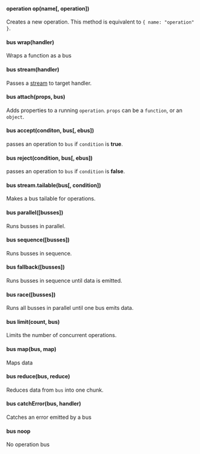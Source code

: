 #### operation op(name[, operation])

Creates a new operation. This method is equivalent to `{ name: "operation" }`.

<Example>
  <Script path="index.js">
var mesh = require("mesh");

var bus = mesh.wrap(function(operation, next) {
  console.log(operation);
  next();
});

bus(mesh.op("doSomething")).on("end", function() {
  console.log("ended");
});

// or use a vanilla object
bus({ name: "doSomething" }).on("end", function() {
  console.log("endeded vanilla object");
});
  </Script>
</Example>


#### bus wrap(handler)

Wraps a function as a bus

<Example>
  <Script path="index.js">  
var mesh = require("mesh");
var bus = mesh.wrap(function(operation, next) {
  if (operation.returnError) {
    next(new Error("Whoops! Something went wrong"));
  } else {
    next(void 0, "some returned data");
  }
});

bus({ returnError: true }).on("error", function(error) {
  console.log("error: ", error.message);
});

bus({ }).on("data", function(data) {
  console.log("data: ", data);
});
</Script>
</Example>

#### bus stream(handler)

Passes a [stream](https://nodejs.org/api/stream.html) to target handler.

<Example>
  <Script path="index.js">  

var mesh = require("mesh");

var bus = mesh.stream(function(operation, stream) {
  stream.write({ id: "user1" });
  stream.write({ id: "user2" });
  stream.end();
});

bus({}).on("data", function(data) {
  console.log("data: ", data);
}).on("end", function() {
  console.log("END");
});

</Script>
</Example>

#### bus attach(props, bus)

Adds properties to a running `operation`. `props` can be a `function`, or an `object`.


<Example>
  <Script path="index.js">
var mesh = require("mesh");

var bus = mesh.wrap(function(operation, next) {
  console.log("handled operation: ", operation);
  next();
});

bus = mesh.attach(function(operation) {
  if (operation.model) return {
    query: { id: operation.model.id }
  }
}, bus);

function User(id) {
  this.id = id;
}

bus(mesh.op("load", { model: new User("user1") }));
  </Script>
</Example>


#### bus accept(conditon, bus[, ebus])

passes an operation to `bus` if `condition` is **true**.

<Example>
  <Script path="index.js">
var mesh = require("mesh");

function testOperation(operation) {
  return operation.name === "doSomething";
}

var bus = mesh.accept(testOperation, mesh.wrap(function(operation, next) {
    console.log("handle doSomething op", operation);
}), mesh.wrap(function(operation) {
    console.log("handle doSomething else op", operation);
}));

bus(mesh.op("doSomething"));
bus(mesh.op("doSomethingElse"));

  </Script>
</Example>

#### bus reject(condition, bus[, ebus])

passes an operation to `bus` if `condition` is **false**.

<Example>
  <Script path="index.js">
var mesh = require("mesh");

function testOperation(operation) {
  return operation.name === "doSomething";
}

var bus = mesh.reject(testOperation, mesh.wrap(function(operation, next) {
    console.log("handle doSomething op", operation);
}), mesh.wrap(function(operation) {
    console.log("handle doSomething else op", operation);
}));

bus(mesh.op("doSomething"));
bus(mesh.op("doSomethingElse"));

  </Script>
</Example>

#### bus stream.tailable(bus[, condition])

Makes a bus tailable for operations.

<Example>
  <Script path="index.js">
var mesh = require("mesh");

var bus = mesh.wrap(function(operation, next) {
  console.log("handle operation: ", operation);
  next();
});

bus = mesh.tailable(bus, function(tail, operation) {
  return tail.query.name === operation.name;
});

bus(mesh.op("tail", { query: { name: "insert" }})).on("data", function(operation) {
  console.log("tailed operation: ", operation);
});

bus(mesh.op("load"));
bus(mesh.op("insert"));
bus(mesh.op("say hello"));

  </Script>
</Example>

#### bus parallel([busses])

Runs busses in parallel.

<Example>
  <Script path="index.js">  
var mesh = require("mesh");

var busses = [

  // executed last
  mesh.wrap(function(operation, next) {
    setTimeout(next, 1000, void 0, "end bus 1");
  }),

  // executed first
  mesh.wrap(function(operation, next) {
    setTimeout(next, 500, void 0, "end bus 2");
  })
];

var bus = mesh.parallel(busses);

bus(mesh.op("do something")).on("data", function(message) {
  console.log(message);
});

  </Script>
</Example>


#### bus sequence([busses])

Runs busses in sequence.


<Example>
  <Script path="index.js">  
var mesh = require("mesh");

var busses = [

  // executed first
  mesh.wrap(function(operation, next) {
    setTimeout(next, 1000, void 0, "end bus 1");
  }),

  // executed last
  mesh.wrap(function(operation, next) {
    setTimeout(next, 500, void 0, "end bus 2");
  })
];

var bus = mesh.sequence(busses);

bus(mesh.op("do something")).on("data", function(message) {
  console.log(message);
});

  </Script>
</Example>

#### bus fallback([busses])

Runs busses in sequence until data is emitted.

<Example>
  <Script path="index.js">  
var mesh = require("mesh");

var busses = [

  // executed first - fall through
  mesh.stream(function(operation, stream) {
    console.log("execute bus 1");
    stream.end();
  }),

  // execute second - hit!
  mesh.stream(function(operation, stream) {
    console.log("execute bus 2");
    stream.write("bus 2 data");
    stream.end("more bus 2 data");
  }),

  // never hit
  mesh.stream(function(operation, stream) {
    console.log("execute bus 3 (this shouldn't be logged)")
    stream.end();
  })
];

var bus = mesh.fallback(busses);

bus(mesh.op("do something")).on("data", function(message) {
  console.log(message);
});
</Script>
</Example>

#### bus race([busses])

Runs all busses in parallel until one bus emits data.

<Example>
  <Script path="index.js">  
var mesh = require("mesh");

var busses = [

  // executed first - fall through
  mesh.stream(function(operation, stream) {
    console.log("execute bus 1");
    setTimeout(stream.end.bind(stream), 300, "bus 1 data");
  }),

  // execute second - hit!
  mesh.stream(function(operation, stream) {
    console.log("execute bus 2");
    setTimeout(stream.end.bind(stream), 500, "more bus 2 data");
  }),

  // never hit
  mesh.stream(function(operation, stream) {
    console.log("execute bus 3");
    setTimeout(stream.end.bind(stream), 100, "bus 3 data");
  })
];

var bus = mesh.race(busses);

bus(mesh.op("do something")).on("data", function(message) {
  console.log(message);
});
</Script>
</Example>

#### bus limit(count, bus)

Limits the number of concurrent operations.

<Example>
  <Script path="index.js">  

var mesh = require("mesh");

var bus = mesh.wrap(function(operation, next) {
  console.log("handle operation", operation);
  setTimeout(next, Math.random() * 500, "data");
});

// limit to only one operation at a time
bus = mesh.limit(1, bus);

bus({ name: "insert" });
bus({ name: "load" });
bus({ name: "remove" });

</Script>
</Example>


#### bus map(bus, map)

Maps data

<Example>
  <Script path="index.js">  

var mesh = require("mesh");

var bus = mesh.wrap(function(operation, next) {
  console.log("handle operation: ", operation);
  next(void 0, operation.spell);
});


bus = mesh.map(bus, function(operation, data, stream) {
  console.log("map: ", operation, data);
  data.split("").forEach(function(character) {
    stream.write(character);
  });
  stream.end();
});

bus({ spell: "hello" }).on("data", function(character) {
  console.log("data: ", character);
});

</Script>
</Example>

#### bus reduce(bus, reduce)

Reduces data from `bus` into one chunk.

<Example>
  <Script path="index.js">  

var mesh = require("mesh");

var bus = mesh.stream(function(operation, stream) {
  stream.write("hello");
  stream.write("big");
  stream.end("world");
});


bus = mesh.reduce(bus, function(operation, prev, current) {
  return [].concat(prev, current).join(" ");
});

bus({ }).on("data", function(message) {
  console.log("data: ", message);
});

</Script>
</Example>

#### bus catchError(bus, handler)

Catches an error emitted by a bus

<Example>
  <Script path="index.js">  

var mesh = require("mesh");

var bus = mesh.wrap(function(operation, next) {
  next(new Error("Whoops, something went wrong!"));
});

bus = mesh.catchError(bus, function(error) {
  console.log("caught error: ", error.message);
});

bus({ name: "some command" }).on("error", function(error) {
  console.log("emitted error: ", error.message);
});

</Script>
</Example>


#### bus noop

No operation bus


<Example>
  <Script path="index.js">  

var mesh = require("mesh");

var bus = mesh.noop;

bus({ name: "some command" }).on("data", function(data) {
  console.log("data - shouldn't be logged!");
}).on("end", function() {
  console.log("no operation ended");
});

  </Script>
</Example>

